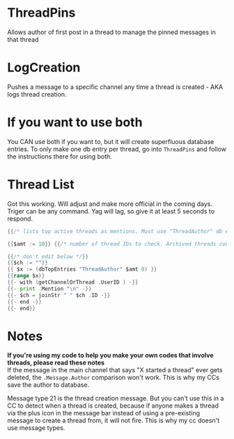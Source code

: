 # ThreadPins      
Allows author of first post in a thread to manage the pinned messages in that thread

# LogCreation    
Pushes a message to a specific channel any time a thread is created - AKA logs thread creation.

# If you want to use both
You CAN use both if you want to, but it will create superfluous database entries. To only make one db entry per thread, go into `ThreadPins` and follow the instructions there for using both.

# Thread List     
Got this working. Will adjust and make more official in the coming days. Triger can be any command. Yag will lag, so give it at least 5 seconds to respond.     
```go
{{/* lists top active threads as mentions. Must use "ThreadAuthor" db entry from ThreadPins code to work */}}

{{$amt := 10}} {{/* number of thread IDs to check. Archived threads count against the limit even if they aren't displayed in the output. Max 100. */}}

{{/* don't edit below */}}
{{$ch := ""}}
{{ $x := (dbTopEntries "ThreadAuthor" $amt 0) }}
{{range $x}}
{{- with (getChannelOrThread .UserID ) -}}
{{- print .Mention "\n" -}}
{{- $ch = joinStr " " $ch .ID -}}
{{- end -}}
{{- end}}
```

# Notes
**If you're using my code to help you make your own codes that involve threads, please read these notes**      
If the message in the main channel that says "X started a thread" ever gets deleted, the `.Message.Author` comparison won't work. This is why my CCs save the author to database.

Message type 21 is the thread creation message. But you can't use this in a CC to detect when a thread is created, because if anyone makes a thread via the plus icon in the message bar instead of using a pre-existing message to create a thread from, it will not fire. This is why my cc doesn't use message types.
